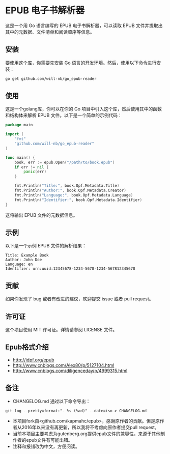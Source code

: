 # EPUB 电子书解析器

这是一个用 Go 语言编写的 EPUB 电子书解析器，可以读取 EPUB 文件并提取出其中的元数据、文件清单和阅读顺序等信息。

## 安装

要使用这个库，你需要先安装 Go 语言的开发环境。然后，使用以下命令进行安装：

```sh
go get github.com/will-nb/go_epub-reader
```

## 使用

这是一个golang库，你可以在你的 Go 项目中引入这个库，然后使用其中的函数和结构体来解析 EPUB 文件。以下是一个简单的示例代码：

```go
package main

import (
	"fmt"
	"github.com/will-nb/go_epub-reader"
)

func main() {
	book, err := epub.Open("/path/to/book.epub")
	if err != nil {
		panic(err)
	}

	fmt.Println("Title:", book.Opf.Metadata.Title)
	fmt.Println("Author:", book.Opf.Metadata.Creator)
	fmt.Println("Language:", book.Opf.Metadata.Language)
	fmt.Println("Identifier:", book.Opf.Metadata.Identifier)
}
```

这将输出 EPUB 文件的元数据信息。

## 示例

以下是一个示例 EPUB 文件的解析结果：

```
Title: Example Book
Author: John Doe
Language: en
Identifier: urn:uuid:12345678-1234-5678-1234-567812345678
```

## 贡献

如果你发现了 bug 或者有改进的建议，欢迎提交 issue 或者 pull request。

## 许可证

这个项目使用 MIT 许可证。详情请参阅 LICENSE 文件。



## Epub格式介绍
- <http://idpf.org/epub>
- <http://www.cnblogs.com/Alex80/p/5127104.html>
- <http://www.cnblogs.com/diligenceday/p/4999315.html>

## 备注
- CHANGELOG.md 通过以下命令导出：
```
git log --pretty=format:"- %s (%ad)" --date=iso > CHANGELOG.md
```
- 本项目fork自<github.com/kapmahc/epub>，感谢原作者的贡献。但是原作者从2016年以来没有再更新，所以我将不考虑向原作者提交pull request。
- 当前本项目主要考虑为gutenberg.org提供epub文件的兼容性，来源于其他制作者的epub文件有可能出错。
- 注释和报错改为中文，方便阅读。